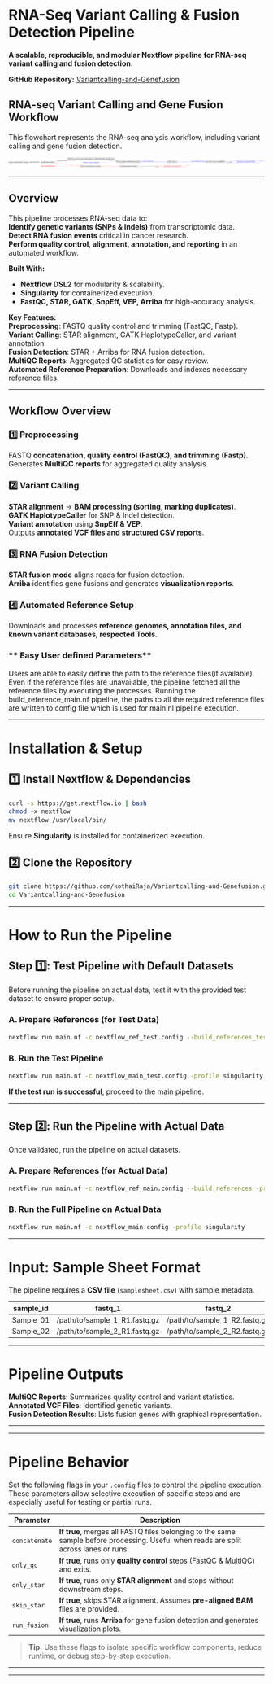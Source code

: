 # **RNA-Seq Variant Calling & Fusion Detection Pipeline**  

**A scalable, reproducible, and modular Nextflow pipeline for RNA-seq variant calling and fusion detection.**  

**GitHub Repository:** [Variantcalling-and-Genefusion](https://github.com/kothaiRaja/Variantcalling-and-Genefusion.git) 
 
## RNA-seq Variant Calling and Gene Fusion Workflow

This flowchart represents the RNA-seq analysis workflow, including variant calling and gene fusion detection.


![RNA-seq Workflow](Documentation/rna_seq_workflow_fusion_bold.png)


---

## **Overview**  

This pipeline processes RNA-seq data to:  
**Identify genetic variants (SNPs & Indels)** from transcriptomic data.  
**Detect RNA fusion events** critical in cancer research.  
**Perform quality control, alignment, annotation, and reporting** in an automated workflow.  

**Built With:**  
- **Nextflow DSL2** for modularity & scalability.  
- **Singularity** for containerized execution.  
- **FastQC, STAR, GATK, SnpEff, VEP, Arriba** for high-accuracy analysis.  

**Key Features:**  
**Preprocessing**: FASTQ quality control and trimming (FastQC, Fastp).  
**Variant Calling**: STAR alignment, GATK HaplotypeCaller, and variant annotation.  
**Fusion Detection**: STAR + Arriba for RNA fusion detection.  
**MultiQC Reports**: Aggregated QC statistics for easy review.  
**Automated Reference Preparation**: Downloads and indexes necessary reference files.  

---

## **Workflow Overview**  

### **1️⃣ Preprocessing**  
FASTQ **concatenation, quality control (FastQC), and trimming (Fastp)**.  
Generates **MultiQC reports** for aggregated quality analysis.  

### **2️⃣ Variant Calling**  
**STAR alignment** → **BAM processing (sorting, marking duplicates)**.  
**GATK HaplotypeCaller** for SNP & Indel detection.  
**Variant annotation** using **SnpEff & VEP**.  
Outputs **annotated VCF files and structured CSV reports**.  

### **3️⃣ RNA Fusion Detection**  
**STAR fusion mode** aligns reads for fusion detection.  
**Arriba** identifies gene fusions and generates **visualization reports**.  

### **4️⃣ Automated Reference Setup**  
Downloads and processes **reference genomes, annotation files, and known variant databases, respected Tools**. 

### ** Easy User defined Parameters**
Users are able to easily define the path to the reference files(if available). 
Even if the reference files are unavailable, the pipeline fetched all the reference files by executing the processes. 
Running the build_reference_main.nf pipeline, the paths to all the required reference files are written to config file which is used for main.nl pipeline execution.  

---

# **Installation & Setup**  

## **1️⃣ Install Nextflow & Dependencies**  
```bash
curl -s https://get.nextflow.io | bash
chmod +x nextflow
mv nextflow /usr/local/bin/
```
Ensure **Singularity** is installed for containerized execution.  

## **2️⃣ Clone the Repository**  
```bash
git clone https://github.com/kothaiRaja/Variantcalling-and-Genefusion.git
cd Variantcalling-and-Genefusion
```

---

# **How to Run the Pipeline**  

## **Step 1️⃣: Test Pipeline with Default Datasets**  

Before running the pipeline on actual data, test it with the provided test dataset to ensure proper setup.  

### **A. Prepare References (for Test Data)**  
```bash
nextflow run main.nf -c nextflow_ref_test.config --build_references_test -profile singularity
```

### **B. Run the Test Pipeline**  
```bash
nextflow run main.nf -c nextflow_main_test.config -profile singularity
```
**If the test run is successful**, proceed to the main pipeline.  

---

## **Step 2️⃣: Run the Pipeline with Actual Data**  

Once validated, run the pipeline on actual datasets.  

### **A. Prepare References (for Actual Data)**  
```bash
nextflow run main.nf -c nextflow_ref_main.config --build_references -profile singularity

```

### **B. Run the Full Pipeline on Actual Data**  
```bash
nextflow run main.nf -c nextflow_main.config -profile singularity
```

---


# **Input: Sample Sheet Format**  

The pipeline requires a **CSV file** (`samplesheet.csv`) with sample metadata.  

| sample_id  | fastq_1                        | fastq_2                        | strandedness  |  
|------------|--------------------------------|--------------------------------|--------------|  
| Sample_01  | /path/to/sample_1_R1.fastq.gz | /path/to/sample_1_R2.fastq.gz | forward      |  
| Sample_02  | /path/to/sample_2_R1.fastq.gz | /path/to/sample_2_R2.fastq.gz | reverse      |  

---

# **Pipeline Outputs**  

**MultiQC Reports**: Summarizes quality control and variant statistics.  
**Annotated VCF Files**: Identified genetic variants.    
**Fusion Detection Results**: Lists fusion genes with graphical representation.  

---

---

# **Pipeline Behavior**

Set the following flags in your `.config` files to control the pipeline execution. These parameters allow selective execution of specific steps and are especially useful for testing or partial runs.

| **Parameter**     | **Description**                                                                 |
|-------------------|---------------------------------------------------------------------------------|
| `concatenate`     | **If true**, merges all FASTQ files belonging to the same sample before processing. Useful when reads are split across lanes or runs. |
| `only_qc`         | **If true**, runs only **quality control** steps (FastQC & MultiQC) and exits.  |
| `only_star`       | **If true**, runs only **STAR alignment** and stops without downstream steps.   |
| `skip_star`       | **If true**, skips STAR alignment. Assumes **pre-aligned BAM** files are provided. |
| `run_fusion`      | **If true**, runs **Arriba** for gene fusion detection and generates visualization plots. |

>  **Tip:** Use these flags to isolate specific workflow components, reduce runtime, or debug step-by-step execution.

---


---

